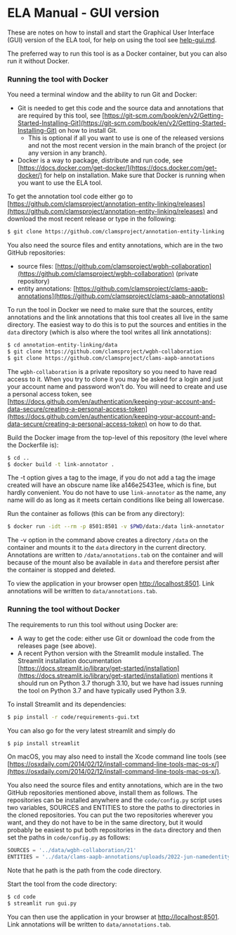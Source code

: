 # ELA Manual - GUI version

These are notes on how to install and start the Graphical User Interface (GUI) version of the ELA tool, for help on using the tool see [help-gui.md](help-gui.md).

The preferred way to run this tool is as a Docker container, but you can also run it without Docker.

### Running the tool with Docker

You need a terminal window and the ability to run Git and Docker:

- Git is needed to get this code and the source data and annotations that are required by this tool, see [https://git-scm.com/book/en/v2/Getting-Started-Installing-Git](https://git-scm.com/book/en/v2/Getting-Started-Installing-Git) on how to install Git.
  - This is optional if all you want to use is one of the released versions and not the most recent version in the main branch of the project (or any version in any branch).
- Docker is a way to package, distribute and run code, see [https://docs.docker.com/get-docker/](https://docs.docker.com/get-docker/) for help on installation. Make sure that Docker is running when you want to use the ELA tool.

To get the annotation tool code either go to [https://github.com/clamsproject/annotation-entity-linking/releases](https://github.com/clamsproject/annotation-entity-linking/releases) and download the most recent release or type in the following:

```bash
$ git clone https://github.com/clamsproject/annotation-entity-linking
```

You also need the source files and entity annotations, which are in the two GitHub repositories:

- source files: [https://github.com/clamsproject/wgbh-collaboration](https://github.com/clamsproject/wgbh-collaboration) (private repository)
- entity annotations: [https://github.com/clamsproject/clams-aapb-annotations](https://github.com/clamsproject/clams-aapb-annotations)

To run the tool in Docker we need to make sure that the sources, entity annotations and the link annotations that this tool creates all live in the same directory. The easiest way to do this is to put the sources and entities in the `data` directory (which is also where the tool writes all link annotations):

```bash
$ cd annotation-entity-linking/data
$ git clone https://github.com/clamsproject/wgbh-collaboration
$ git clone https://github.com/clamsproject/clams-aapb-annotations
```

The `wgbh-collaboration` is a private repository so you need to have read access to it. When you try to clone it you may be asked for a login and just your account name and password won't do. You will need to create and use a personal access token, see [https://docs.github.com/en/authentication/keeping-your-account-and-data-secure/creating-a-personal-access-token](https://docs.github.com/en/authentication/keeping-your-account-and-data-secure/creating-a-personal-access-token) on how to do that.

Build the Docker image from the top-level of this repository (the level where the Dockerfile is):

```bash
$ cd ..
$ docker build -t link-annotator .
```

The -t option gives a tag to the image, if you do not add a tag the image created will have an obscure name like a146e25431ee, which is fine, but hardly convenient. You do not have to use `link-annotator` as the name, any name will do as long as it meets certain conditions like being all lowercase.

Run the container as follows (this can be from any directory):

```bash
$ docker run -idt --rm -p 8501:8501 -v $PWD/data:/data link-annotator
```

The -v option in the command above creates a directory `/data` on the container and mounts it to the `data` directory in the current directory. Annotations are written to `/data/annotations.tab` on the container and will because of the mount also be available in `data` and therefore persist after the container is stopped and deleted.

To view the application in your browser open [http://localhost:8501](http://localhost:8501). Link annotations will be written to `data/annotations.tab`.

### Running the tool without Docker

The requirements to run this tool without using Docker are:

- A way to get the code: either use Git or download the code from the releases page (see above).
- A recent Python version with the Streamlit module installed. The Streamlit installation documentation [https://docs.streamlit.io/library/get-started/installation](https://docs.streamlit.io/library/get-started/installation) mentions it should run on Python 3.7 thorugh 3.10, but we have had issues running the tool on Python 3.7 and have typically used Python 3.9.

To install Streamlit and its dependencies:

```bash
$ pip install -r code/requirements-gui.txt
```

You can also go for the very latest streamlit and simply do

```bash
$ pip install streamlit
```

On macOS, you may also need to install the Xcode command line tools (see [https://osxdaily.com/2014/02/12/install-command-line-tools-mac-os-x/](https://osxdaily.com/2014/02/12/install-command-line-tools-mac-os-x/).

You also need the source files and entity annotations, which are in the two GitHub repositories mentioned above, install them as follows. The repositories can be installed anywhere and the `code/config.py` script uses two variables, SOURCES and ENTITIES to store the paths to directories in the cloned repositories. You can put the two repositories wherever you want, and they do not have to be in the same directory, but it would probably be easiest to put both repositories in the `data` directory and then set the paths in `code/config.py` as follows:


```python
SOURCES = '../data/wgbh-collaboration/21'
ENTITIES = '../data/clams-aapb-annotations/uploads/2022-jun-namedentity/annotations/'
```

Note that he path is the path from the code directory.

Start the tool from the code directory:

```bash
$ cd code
$ streamlit run gui.py
```

You can then use the application in your browser at [http://localhost:8501](http://localhost:8501). Link annotations will be written to `data/annotations.tab`.

